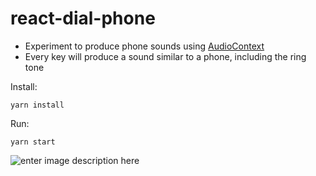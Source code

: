 
# react-dial-phone

- Experiment to produce phone sounds using [AudioContext](https://developer.mozilla.org/en-US/docs/Web/API/AudioContext)
- Every key will produce a sound similar to a phone, including the ring tone

Install: 
```
yarn install
```

Run: 
```
yarn start
```

![enter image description here](https://i.imgur.com/yy0Zhc2.png)
